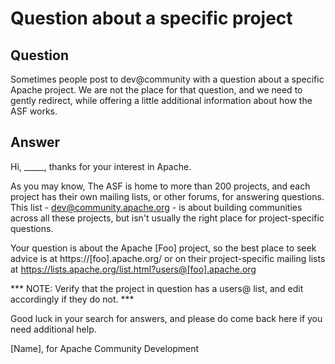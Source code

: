 # Question about a specific project

## Question

Sometimes people post to dev@community with a question about a specific
Apache project. We are not the place for that question, and we need to
gently redirect, while offering a little additional information about
how the ASF works.

## Answer

Hi, _____, thanks for your interest in Apache.

As you may know, The ASF is home to more than 200 projects, and each
project has their own mailing lists, or other forums, for answering
questions. This list - dev@community.apache.org - is about building
communities across all these projects, but isn't usually the right place
for project-specific questions.

Your question is about the Apache [Foo] project, so the best place to seek
advice is at https://[foo].apache.org/ or on their project-specific
mailing lists at https://lists.apache.org/list.html?users@[foo].apache.org

*** NOTE: Verify that the project in question has a users@ list, and
edit accordingly if they do not. ***

Good luck in your search for answers, and please do come back here if
you need additional help.

[Name], for Apache Community Development

